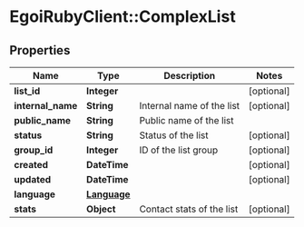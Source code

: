 # EgoiRubyClient::ComplexList

## Properties
Name | Type | Description | Notes
------------ | ------------- | ------------- | -------------
**list_id** | **Integer** |  | [optional] 
**internal_name** | **String** | Internal name of the list | [optional] 
**public_name** | **String** | Public name of the list | 
**status** | **String** | Status of the list | [optional] 
**group_id** | **Integer** | ID of the list group | [optional] 
**created** | **DateTime** |  | [optional] 
**updated** | **DateTime** |  | [optional] 
**language** | [**Language**](Language.md) |  | 
**stats** | **Object** | Contact stats of the list | [optional] 


